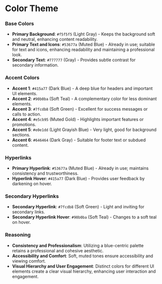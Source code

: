 # Color Theme

### Base Colors
- **Primary Background**: `#f5f5f5` (Light Gray) - Keeps the background soft and neutral, enhancing content readability.
- **Primary Text and Icons**: `#53677a` (Muted Blue) - Already in use; suitable for text and icons, enhancing readability and maintaining a professional look.
- **Secondary Text**: `#777777` (Gray) - Provides subtle contrast for secondary information.

### Accent Colors
- **Accent 1**: `#415a77` (Dark Blue) - A deep blue for headers and important UI elements.
- **Accent 2**: `#90b0ba` (Soft Teal) - A complementary color for less dominant elements.
- **Accent 3**: `#7fcdb8` (Soft Green) - Excellent for success messages or calls to action.
- **Accent 4**: `#e5cb95` (Muted Gold) - Highlights important features or promotions.
- **Accent 5**: `#e0e1dd` (Light Grayish Blue) - Very light, good for background sections.
- **Accent 6**: `#646464` (Dark Gray) - Suitable for footer text or subdued content.

### Hyperlinks
- **Primary Hyperlink**: `#53677a` (Muted Blue) - Already in use; maintains consistency and trustworthiness.
- **Hyperlink Hover**: `#415a77` (Dark Blue) - Provides user feedback by darkening on hover.

### Secondary Hyperlinks
- **Secondary Hyperlink**: `#7fcdb8` (Soft Green) - Light and inviting for secondary links.
- **Secondary Hyperlink Hover**: `#90b0ba` (Soft Teal) - Changes to a soft teal on hover.

### Reasoning
- **Consistency and Professionalism**: Utilizing a blue-centric palette retains a professional and cohesive aesthetic.
- **Accessibility and Comfort**: Soft, muted tones ensure accessibility and viewing comfort.
- **Visual Hierarchy and User Engagement**: Distinct colors for different UI elements create a clear visual hierarchy, enhancing user interaction and engagement.
